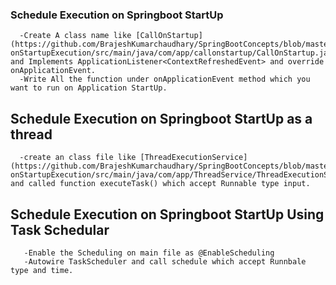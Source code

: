 ### Schedule Execution on Springboot StartUp
```text
  -Create A class name like [CallOnStartup](https://github.com/BrajeshKumarchaudhary/SpringBootConcepts/blob/master/spring-onStartupExecution/src/main/java/com/app/callonstartup/CallOnStartup.java) and Implements ApplicationListener<ContextRefreshedEvent> and override onApplicationEvent.
  -Write All the function under onApplicationEvent method which you want to run on Application StartUp.
```

## Schedule Execution on Springboot StartUp as a thread 
```text
  -create an class file like [ThreadExecutionService](https://github.com/BrajeshKumarchaudhary/SpringBootConcepts/blob/master/spring-onStartupExecution/src/main/java/com/app/ThreadService/ThreadExecutionService.java) and called function executeTask() which accept Runnable type input.
```

## Schedule Execution on Springboot StartUp Using Task Schedular
```text
   -Enable the Scheduling on main file as @EnableScheduling
   -Autowire TaskScheduler and call schedule which accept Runnbale type and time. 
```
